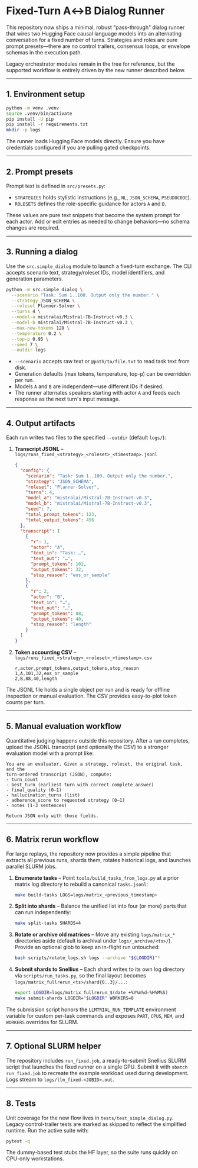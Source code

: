 # Fixed-Turn A↔B Dialog Runner

This repository now ships a minimal, robust "pass-through" dialog runner that wires two
Hugging Face causal language models into an alternating conversation for a fixed number
of turns. Strategies and roles are pure prompt presets—there are no control trailers,
consensus loops, or envelope schemas in the execution path.

Legacy orchestrator modules remain in the tree for reference, but the supported workflow
is entirely driven by the new runner described below.

---

## 1. Environment setup

```bash
python -m venv .venv
source .venv/bin/activate
pip install -U pip
pip install -r requirements.txt
mkdir -p logs
```

The runner loads Hugging Face models directly. Ensure you have credentials configured if
you are pulling gated checkpoints.

---

## 2. Prompt presets

Prompt text is defined in `src/presets.py`:

* `STRATEGIES` holds stylistic instructions (e.g., `NL`, `JSON_SCHEMA`, `PSEUDOCODE`).
* `ROLESETS` defines the role-specific guidance for actors `A` and `B`.

These values are pure text snippets that become the system prompt for each actor. Add or
edit entries as needed to change behaviors—no schema changes are required.

---

## 3. Running a dialog

Use the `src.simple_dialog` module to launch a fixed-turn exchange. The CLI accepts
scenario text, strategy/roleset IDs, model identifiers, and generation parameters.

```bash
python -m src.simple_dialog \
  --scenario "Task: Sum 1..100. Output only the number." \
  --strategy JSON_SCHEMA \
  --roleset Planner-Solver \
  --turns 4 \
  --model-a mistralai/Mistral-7B-Instruct-v0.3 \
  --model-b mistralai/Mistral-7B-Instruct-v0.3 \
  --max-new-tokens 128 \
  --temperature 0.2 \
  --top-p 0.95 \
  --seed 7 \
  --outdir logs
```

* `--scenario` accepts raw text or `@path/to/file.txt` to read task text from disk.
* Generation defaults (max tokens, temperature, top-p) can be overridden per run.
* Models `A` and `B` are independent—use different IDs if desired.
* The runner alternates speakers starting with actor `A` and feeds each response as the
  next turn's input message.

---

## 4. Output artifacts

Each run writes two files to the specified `--outdir` (default `logs/`):

1. **Transcript JSONL** – `logs/runs_fixed_<strategy>_<roleset>_<timestamp>.jsonl`
   ```json
   {
     "config": {
       "scenario": "Task: Sum 1..100. Output only the number.",
       "strategy": "JSON_SCHEMA",
       "roleset": "Planner-Solver",
       "turns": 4,
       "model_a": "mistralai/Mistral-7B-Instruct-v0.3",
       "model_b": "mistralai/Mistral-7B-Instruct-v0.3",
       "seed": 7,
       "total_prompt_tokens": 123,
       "total_output_tokens": 456
     },
     "transcript": [
       {
         "r": 1,
         "actor": "A",
         "text_in": "Task: …",
         "text_out": "…",
         "prompt_tokens": 101,
         "output_tokens": 32,
         "stop_reason": "eos_or_sample"
       },
       {
         "r": 2,
         "actor": "B",
         "text_in": "…",
         "text_out": "…",
         "prompt_tokens": 88,
         "output_tokens": 40,
         "stop_reason": "length"
       }
     ]
   }
   ```
2. **Token accounting CSV** – `logs/runs_fixed_<strategy>_<roleset>_<timestamp>.csv`
   ```csv
   r,actor,prompt_tokens,output_tokens,stop_reason
   1,A,101,32,eos_or_sample
   2,B,88,40,length
   ```

The JSONL file holds a single object per run and is ready for offline inspection or
manual evaluation. The CSV provides easy-to-plot token counts per turn.

---

## 5. Manual evaluation workflow

Quantitative judging happens outside this repository. After a run completes, upload the
JSONL transcript (and optionally the CSV) to a stronger evaluation model with a prompt
like:

```
You are an evaluator. Given a strategy, roleset, the original task, and the
turn-ordered transcript (JSON), compute:
- turn_count
- best_turn (earliest turn with correct complete answer)
- final_quality (0–1)
- hallucination_turns (list)
- adherence_score to requested strategy (0–1)
- notes (1-3 sentences)

Return JSON only with those fields.
```

---

## 6. Matrix rerun workflow

For large replays, the repository now provides a simple pipeline that extracts all
previous runs, shards them, rotates historical logs, and launches parallel SLURM jobs.

1. **Enumerate tasks** – Point `tools/build_tasks_from_logs.py` at a prior matrix log
   directory to rebuild a canonical `tasks.jsonl`:

   ```bash
   make build-tasks LOGS=logs/matrix_<previous_timestamp>
   ```

2. **Split into shards** – Balance the unified list into four (or more) parts that can
   run independently:

   ```bash
   make split-tasks SHARDS=4
   ```

3. **Rotate or archive old matrices** – Move any existing `logs/matrix_*` directories
   aside (default is archival under `logs/_archive/<ts>/`). Provide an optional glob to
   keep an in-flight run untouched:

   ```bash
   bash scripts/rotate_logs.sh logs --archive "${LOGDIR}"*
   ```

4. **Submit shards to Snellius** – Each shard writes to its own log directory via
   `scripts/run_tasks.py`, so the final layout becomes
   `logs/matrix_fullrerun_<ts>/shard{0..3}/...`:

   ```bash
   export LOGDIR=logs/matrix_fullrerun_$(date +%Y%m%d-%H%M%S)
   make submit-shards LOGDIR="$LOGDIR" WORKERS=8
   ```

The submission script honors the `LLMTRIAL_RUN_TEMPLATE` environment variable for custom
per-task commands and exposes `PART`, `CPUS`, `MEM`, and `WORKERS` overrides for SLURM.

---

## 7. Optional SLURM helper

The repository includes `run_fixed.job`, a ready-to-submit Snellius SLURM script that
launches the fixed runner on a single GPU. Submit it with `sbatch run_fixed.job` to
recreate the example workload used during development. Logs stream to
`logs/llm_fixed-<JOBID>.out`.

---

## 8. Tests

Unit coverage for the new flow lives in `tests/test_simple_dialog.py`. Legacy
control-trailer tests are marked as skipped to reflect the simplified runtime. Run the
active suite with:

```bash
pytest -q
```

The dummy-based test stubs the HF layer, so the suite runs quickly on CPU-only
workstations.
